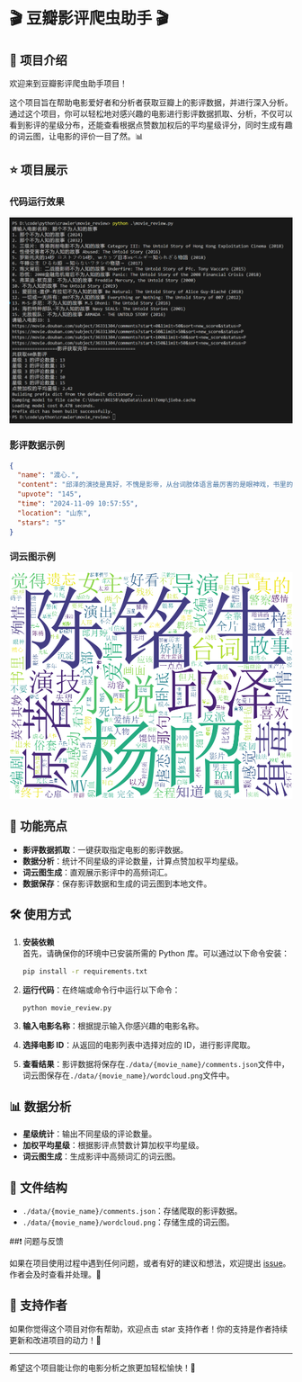 # 🎬 豆瓣影评爬虫助手 🎬

## 📖 项目介绍

欢迎来到豆瓣影评爬虫助手项目！

这个项目旨在帮助电影爱好者和分析者获取豆瓣上的影评数据，并进行深入分析。通过这个项目，你可以轻松地对感兴趣的电影进行影评数据抓取、分析，不仅可以看到影评的星级分布，还能查看根据点赞数加权后的平均星级评分，同时生成有趣的词云图，让电影的评价一目了然。📊

## ⭐️ 项目展示

### 代码运行效果

![usage](./data/readme/usage.png)

### 影评数据示例

```json
{
  "name": "渡心.",
  "content": "邱泽的演技是真好，不愧是影帝，从台词肢体语言最厉害的是眼神戏，书里的陈铭生从纸片人上了大银幕被演出来了，电影非常好看，冲冲冲",
  "upvote": "145",
  "time": "2024-11-09 10:57:55",
  "location": "山东",
  "stars": "5"
}
```

### 词云图示例

![wordcloud](./data/readme/wordcloud.png)

## 🚀 功能亮点

- **影评数据抓取**：一键获取指定电影的影评数据。
- **数据分析**：统计不同星级的评论数量，计算点赞加权平均星级。
- **词云图生成**：直观展示影评中的高频词汇。
- **数据保存**：保存影评数据和生成的词云图到本地文件。

## 🛠 使用方式

1. **安装依赖**  
   首先，请确保你的环境中已安装所需的 Python 库。可以通过以下命令安装：

   ```bash
   pip install -r requirements.txt
   ```

2. **运行代码**：在终端或命令行中运行以下命令：
   ```bash
   python movie_review.py
   ```
3. **输入电影名称**：根据提示输入你感兴趣的电影名称。
4. **选择电影 ID**：从返回的电影列表中选择对应的 ID，进行影评爬取。
5. **查看结果**：影评数据将保存在`./data/{movie_name}/comments.json`文件中，词云图保存在`./data/{movie_name}/wordcloud.png`文件中。

## 📊 数据分析

- **星级统计**：输出不同星级的评论数量。
- **加权平均星级**：根据影评点赞数计算加权平均星级。
- **词云图生成**：生成影评中高频词汇的词云图。

## 📁 文件结构

- `./data/{movie_name}/comments.json`：存储爬取的影评数据。
- `./data/{movie_name}/wordcloud.png`：存储生成的词云图。

##❗ 问题与反馈

如果在项目使用过程中遇到任何问题，或者有好的建议和想法，欢迎提出 [issue](https://github.com/king-wang123/Douban-MovieReview-Crawler/issues)。作者会及时查看并处理。👀

## 🌟 支持作者

如果你觉得这个项目对你有帮助，欢迎点击 star 支持作者！你的支持是作者持续更新和改进项目的动力！💪

---

希望这个项目能让你的电影分析之旅更加轻松愉快！🎉

